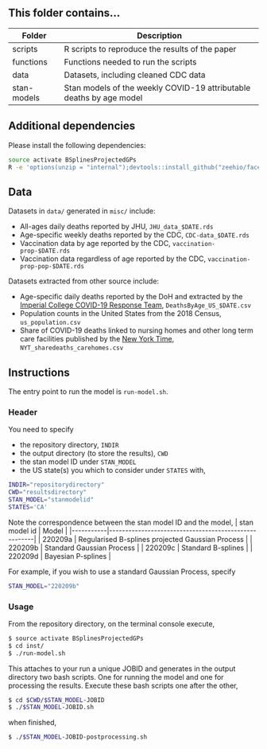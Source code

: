 ## This folder contains...
| Folder    | Description |
|-----------|------------------------------------------------------|
| scripts   | R scripts to reproduce the results of the paper |
| functions | Functions needed to run the scripts |
| data      | Datasets, including cleaned CDC data |
| stan-models | Stan models of the weekly COVID-19 attributable deaths by age model |


## Additional dependencies
Please install the following dependencies:
```bash
source activate BSplinesProjectedGPs
R -e 'options(unzip = "internal");devtools::install_github("zeehio/facetscales");install.packages("usmap")'
```

## Data
Datasets in ```data/``` generated in ```misc/``` include:
* All-ages daily deaths reported by JHU, ```JHU_data_$DATE.rds```
* Age-specific weekly deaths reported by the CDC, ```CDC-data_$DATE.rds```
* Vaccination data by age reported by the CDC, ```vaccination-prop-$DATE.rds```
* Vaccination data regardless of age reported by the CDC, ```vaccination-prop-pop-$DATE.rds```

Datasets extracted from other source include:
* Age-specific daily deaths reported by the DoH and extracted by the [Imperial College COVID-19 Response Team](https://github.com/ImperialCollegeLondon/US-covid19-agespecific-mortality-data), ```DeathsByAge_US_$DATE.csv```
* Population counts in the United States from the 2018 Census, ```us_population.csv```
* Share of COVID-19 deaths linked to nursing homes and other long term care facilities published by the [New York Time](https://www.nytimes.com/interactive/2020/us/coronavirus-nursing-homes.html), ```NYT_sharedeaths_carehomes.csv```

## Instructions 
The entry point to run the model is ```run-model.sh```.

### Header
You need to specify 
* the repository directory, ```INDIR```
* the output directory (to store the results), ```CWD```  
* the stan model ID under ```STAN_MODEL```
* the US state(s) you which to consider under ```STATES```
with,
```bash
INDIR="repositorydirectory"
CWD="resultsdirectory"
STAN_MODEL="stanmodelid"
STATES='CA'
```

Note the correspondence between the stan model ID and the model, 
| stan model id    | Model |
|-----------|------------------------------------------------------|
| 220209a | Regularised B-splines projected Gaussian Process  |
| 220209b   | Standard Gaussian Process |
| 220209c     | Standard B-splines |
| 220209d     | Bayesian P-splines |

For example, if you wish to use a standard Gaussian Process, specify
```bash
STAN_MODEL="220209b"
```

### Usage
From the repository directory, on the terminal console execute, 
```bash
$ source activate BSplinesProjectedGPs
$ cd inst/
$ ./run-model.sh
```
This attaches to your run a unique JOBID and generates in the output directory two bash scripts. One for running the model and one for processing the results. Execute these bash scripts one after the other,
```bash
$ cd $CWD/$STAN_MODEL-JOBID
$ ./$STAN_MODEL-JOBID.sh 
```
when finished, 
```bash
$ ./$STAN_MODEL-JOBID-postprocessing.sh 
```

